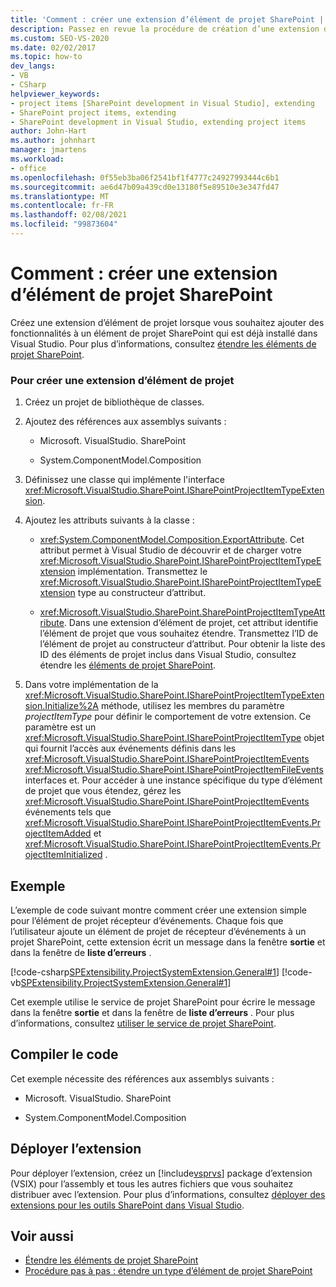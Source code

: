 ```yaml
---
title: 'Comment : créer une extension d’élément de projet SharePoint | Microsoft Docs'
description: Passez en revue la procédure de création d’une extension d’élément de projet lorsque vous souhaitez ajouter des fonctionnalités à un élément de projet SharePoint qui est déjà installé dans Visual Studio.
ms.custom: SEO-VS-2020
ms.date: 02/02/2017
ms.topic: how-to
dev_langs:
- VB
- CSharp
helpviewer_keywords:
- project items [SharePoint development in Visual Studio], extending
- SharePoint project items, extending
- SharePoint development in Visual Studio, extending project items
author: John-Hart
ms.author: johnhart
manager: jmartens
ms.workload:
- office
ms.openlocfilehash: 0f55eb3ba06f2541bf1f4777c24927993444c6b1
ms.sourcegitcommit: ae6d47b09a439cd0e13180f5e89510e3e347fd47
ms.translationtype: MT
ms.contentlocale: fr-FR
ms.lasthandoff: 02/08/2021
ms.locfileid: "99873604"
---
```

# <a name="how-to-create-a-sharepoint-project-item-extension"></a>Comment : créer une extension d’élément de projet SharePoint
  Créez une extension d’élément de projet lorsque vous souhaitez ajouter des fonctionnalités à un élément de projet SharePoint qui est déjà installé dans Visual Studio. Pour plus d’informations, consultez [étendre les éléments de projet SharePoint](../sharepoint/extending-sharepoint-project-items.md).

### <a name="to-create-a-project-item-extension"></a>Pour créer une extension d’élément de projet

1. Créez un projet de bibliothèque de classes.

2. Ajoutez des références aux assemblys suivants :

    - Microsoft. VisualStudio. SharePoint

    - System.ComponentModel.Composition

3. Définissez une classe qui implémente l'interface <xref:Microsoft.VisualStudio.SharePoint.ISharePointProjectItemTypeExtension>.

4. Ajoutez les attributs suivants à la classe :

    - <xref:System.ComponentModel.Composition.ExportAttribute>. Cet attribut permet à Visual Studio de découvrir et de charger votre <xref:Microsoft.VisualStudio.SharePoint.ISharePointProjectItemTypeExtension> implémentation. Transmettez le <xref:Microsoft.VisualStudio.SharePoint.ISharePointProjectItemTypeExtension> type au constructeur d’attribut.

    - <xref:Microsoft.VisualStudio.SharePoint.SharePointProjectItemTypeAttribute>. Dans une extension d’élément de projet, cet attribut identifie l’élément de projet que vous souhaitez étendre. Transmettez l’ID de l’élément de projet au constructeur d’attribut. Pour obtenir la liste des ID des éléments de projet inclus dans Visual Studio, consultez étendre les [éléments de projet SharePoint](../sharepoint/extending-sharepoint-project-items.md).

5. Dans votre implémentation de la <xref:Microsoft.VisualStudio.SharePoint.ISharePointProjectItemTypeExtension.Initialize%2A> méthode, utilisez les membres du paramètre *projectItemType* pour définir le comportement de votre extension. Ce paramètre est un <xref:Microsoft.VisualStudio.SharePoint.ISharePointProjectItemType> objet qui fournit l’accès aux événements définis dans les <xref:Microsoft.VisualStudio.SharePoint.ISharePointProjectItemEvents> <xref:Microsoft.VisualStudio.SharePoint.ISharePointProjectItemFileEvents> interfaces et. Pour accéder à une instance spécifique du type d’élément de projet que vous étendez, gérez les <xref:Microsoft.VisualStudio.SharePoint.ISharePointProjectItemEvents> événements tels que <xref:Microsoft.VisualStudio.SharePoint.ISharePointProjectItemEvents.ProjectItemAdded> et <xref:Microsoft.VisualStudio.SharePoint.ISharePointProjectItemEvents.ProjectItemInitialized> .

## <a name="example"></a>Exemple
 L’exemple de code suivant montre comment créer une extension simple pour l’élément de projet récepteur d’événements. Chaque fois que l’utilisateur ajoute un élément de projet de récepteur d’événements à un projet SharePoint, cette extension écrit un message dans la fenêtre **sortie** et dans la fenêtre de **liste d’erreurs** .

 [!code-csharp[SPExtensibility.ProjectSystemExtension.General#1](../sharepoint/codesnippet/CSharp/projectsystemexamples/extension/projectitemextension.cs#1)]
 [!code-vb[SPExtensibility.ProjectSystemExtension.General#1](../sharepoint/codesnippet/VisualBasic/projectsystemexamples/extension/projectitemextension.vb#1)]

 Cet exemple utilise le service de projet SharePoint pour écrire le message dans la fenêtre **sortie** et dans la fenêtre de **liste d’erreurs** . Pour plus d’informations, consultez [utiliser le service de projet SharePoint](../sharepoint/using-the-sharepoint-project-service.md).

## <a name="compile-the-code"></a>Compiler le code
 Cet exemple nécessite des références aux assemblys suivants :

- Microsoft. VisualStudio. SharePoint

- System.ComponentModel.Composition

## <a name="deploy-the-extension"></a>Déployer l’extension
 Pour déployer l’extension, créez un [!include[vsprvs](../sharepoint/includes/vsprvs-md.md)] package d’extension (VSIX) pour l’assembly et tous les autres fichiers que vous souhaitez distribuer avec l’extension. Pour plus d’informations, consultez [déployer des extensions pour les outils SharePoint dans Visual Studio](../sharepoint/deploying-extensions-for-the-sharepoint-tools-in-visual-studio.md).

## <a name="see-also"></a>Voir aussi
- [Étendre les éléments de projet SharePoint](../sharepoint/extending-sharepoint-project-items.md)
- [Procédure pas à pas : étendre un type d’élément de projet SharePoint](../sharepoint/walkthrough-extending-a-sharepoint-project-item-type.md)
